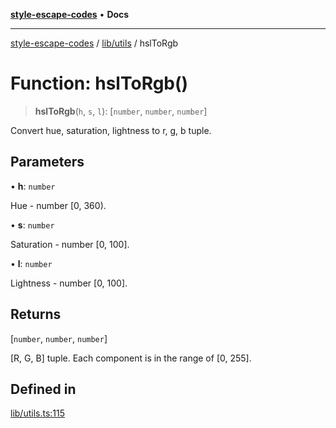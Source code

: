 [**style-escape-codes**](../../../README.md) • **Docs**

***

[style-escape-codes](../../../modules.md) / [lib/utils](../README.md) / hslToRgb

# Function: hslToRgb()

> **hslToRgb**(`h`, `s`, `l`): [`number`, `number`, `number`]

Convert hue, saturation, lightness to r, g, b tuple.

## Parameters

• **h**: `number`

Hue - number [0, 360).

• **s**: `number`

Saturation - number [0, 100].

• **l**: `number`

Lightness - number [0, 100].

## Returns

[`number`, `number`, `number`]

[R, G, B] tuple. Each component is in the range of [0, 255].

## Defined in

[lib/utils.ts:115](https://github.com/mastermind-0xff/style-escape-codes/blob/86f72e47c8a4169fb2601208e7c23c504221a7fb/src/lib/utils.ts#L115)
